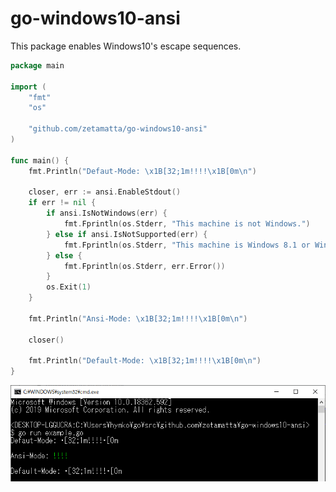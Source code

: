 go-windows10-ansi
=================

This package enables Windows10's escape sequences.

```go
package main

import (
    "fmt"
    "os"

    "github.com/zetamatta/go-windows10-ansi"
)

func main() {
    fmt.Println("Defaut-Mode: \x1B[32;1m!!!!\x1B[0m\n")

    closer, err := ansi.EnableStdout()
    if err != nil {
        if ansi.IsNotWindows(err) {
            fmt.Fprintln(os.Stderr, "This machine is not Windows.")
        } else if ansi.IsNotSupported(err) {
            fmt.Fprintln(os.Stderr, "This machine is Windows 8.1 or Windows Server")
        } else {
            fmt.Fprintln(os.Stderr, err.Error())
        }
        os.Exit(1)
    }

    fmt.Println("Ansi-Mode: \x1B[32;1m!!!!\x1B[0m\n")

    closer()

    fmt.Println("Default-Mode: \x1B[32;1m!!!!\x1B[0m\n")
}
```

<img src="example.png" />
